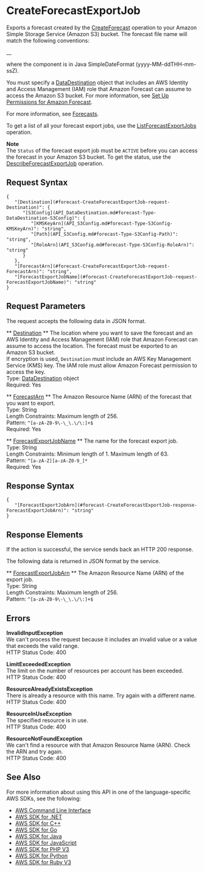 # CreateForecastExportJob<a name="API_CreateForecastExportJob"></a>

Exports a forecast created by the [CreateForecast](API_CreateForecast.md) operation to your Amazon Simple Storage Service \(Amazon S3\) bucket\. The forecast file name will match the following conventions:

<ForecastExportJobName>\_<ExportTimestamp>\_<PageNumber>

where the <ExportTimestamp> component is in Java SimpleDateFormat \(yyyy\-MM\-ddTHH\-mm\-ssZ\)\.

You must specify a [DataDestination](API_DataDestination.md) object that includes an AWS Identity and Access Management \(IAM\) role that Amazon Forecast can assume to access the Amazon S3 bucket\. For more information, see [Set Up Permissions for Amazon Forecast](aws-forecast-iam-roles.md)\.

For more information, see [Forecasts](howitworks-forecast.md)\.

To get a list of all your forecast export jobs, use the [ListForecastExportJobs](API_ListForecastExportJobs.md) operation\.

**Note**  
The `Status` of the forecast export job must be `ACTIVE` before you can access the forecast in your Amazon S3 bucket\. To get the status, use the [DescribeForecastExportJob](API_DescribeForecastExportJob.md) operation\.

## Request Syntax<a name="API_CreateForecastExportJob_RequestSyntax"></a>

```
{
   "[Destination](#forecast-CreateForecastExportJob-request-Destination)": { 
      "[S3Config](API_DataDestination.md#forecast-Type-DataDestination-S3Config)": { 
         "[KMSKeyArn](API_S3Config.md#forecast-Type-S3Config-KMSKeyArn)": "string",
         "[Path](API_S3Config.md#forecast-Type-S3Config-Path)": "string",
         "[RoleArn](API_S3Config.md#forecast-Type-S3Config-RoleArn)": "string"
      }
   },
   "[ForecastArn](#forecast-CreateForecastExportJob-request-ForecastArn)": "string",
   "[ForecastExportJobName](#forecast-CreateForecastExportJob-request-ForecastExportJobName)": "string"
}
```

## Request Parameters<a name="API_CreateForecastExportJob_RequestParameters"></a>

The request accepts the following data in JSON format\.

 ** [Destination](#API_CreateForecastExportJob_RequestSyntax) **   <a name="forecast-CreateForecastExportJob-request-Destination"></a>
The location where you want to save the forecast and an AWS Identity and Access Management \(IAM\) role that Amazon Forecast can assume to access the location\. The forecast must be exported to an Amazon S3 bucket\.  
If encryption is used, `Destination` must include an AWS Key Management Service \(KMS\) key\. The IAM role must allow Amazon Forecast permission to access the key\.  
Type: [DataDestination](API_DataDestination.md) object  
Required: Yes

 ** [ForecastArn](#API_CreateForecastExportJob_RequestSyntax) **   <a name="forecast-CreateForecastExportJob-request-ForecastArn"></a>
The Amazon Resource Name \(ARN\) of the forecast that you want to export\.  
Type: String  
Length Constraints: Maximum length of 256\.  
Pattern: `^[a-zA-Z0-9\-\_\.\/\:]+$`   
Required: Yes

 ** [ForecastExportJobName](#API_CreateForecastExportJob_RequestSyntax) **   <a name="forecast-CreateForecastExportJob-request-ForecastExportJobName"></a>
The name for the forecast export job\.  
Type: String  
Length Constraints: Minimum length of 1\. Maximum length of 63\.  
Pattern: `^[a-zA-Z][a-zA-Z0-9_]*`   
Required: Yes

## Response Syntax<a name="API_CreateForecastExportJob_ResponseSyntax"></a>

```
{
   "[ForecastExportJobArn](#forecast-CreateForecastExportJob-response-ForecastExportJobArn)": "string"
}
```

## Response Elements<a name="API_CreateForecastExportJob_ResponseElements"></a>

If the action is successful, the service sends back an HTTP 200 response\.

The following data is returned in JSON format by the service\.

 ** [ForecastExportJobArn](#API_CreateForecastExportJob_ResponseSyntax) **   <a name="forecast-CreateForecastExportJob-response-ForecastExportJobArn"></a>
The Amazon Resource Name \(ARN\) of the export job\.  
Type: String  
Length Constraints: Maximum length of 256\.  
Pattern: `^[a-zA-Z0-9\-\_\.\/\:]+$` 

## Errors<a name="API_CreateForecastExportJob_Errors"></a>

 **InvalidInputException**   
We can't process the request because it includes an invalid value or a value that exceeds the valid range\.  
HTTP Status Code: 400

 **LimitExceededException**   
The limit on the number of resources per account has been exceeded\.  
HTTP Status Code: 400

 **ResourceAlreadyExistsException**   
There is already a resource with this name\. Try again with a different name\.  
HTTP Status Code: 400

 **ResourceInUseException**   
The specified resource is in use\.  
HTTP Status Code: 400

 **ResourceNotFoundException**   
We can't find a resource with that Amazon Resource Name \(ARN\)\. Check the ARN and try again\.  
HTTP Status Code: 400

## See Also<a name="API_CreateForecastExportJob_SeeAlso"></a>

For more information about using this API in one of the language\-specific AWS SDKs, see the following:
+  [AWS Command Line Interface](https://docs.aws.amazon.com/goto/aws-cli/forecast-2018-06-26/CreateForecastExportJob) 
+  [AWS SDK for \.NET](https://docs.aws.amazon.com/goto/DotNetSDKV3/forecast-2018-06-26/CreateForecastExportJob) 
+  [AWS SDK for C\+\+](https://docs.aws.amazon.com/goto/SdkForCpp/forecast-2018-06-26/CreateForecastExportJob) 
+  [AWS SDK for Go](https://docs.aws.amazon.com/goto/SdkForGoV1/forecast-2018-06-26/CreateForecastExportJob) 
+  [AWS SDK for Java](https://docs.aws.amazon.com/goto/SdkForJava/forecast-2018-06-26/CreateForecastExportJob) 
+  [AWS SDK for JavaScript](https://docs.aws.amazon.com/goto/AWSJavaScriptSDK/forecast-2018-06-26/CreateForecastExportJob) 
+  [AWS SDK for PHP V3](https://docs.aws.amazon.com/goto/SdkForPHPV3/forecast-2018-06-26/CreateForecastExportJob) 
+  [AWS SDK for Python](https://docs.aws.amazon.com/goto/boto3/forecast-2018-06-26/CreateForecastExportJob) 
+  [AWS SDK for Ruby V3](https://docs.aws.amazon.com/goto/SdkForRubyV3/forecast-2018-06-26/CreateForecastExportJob) 